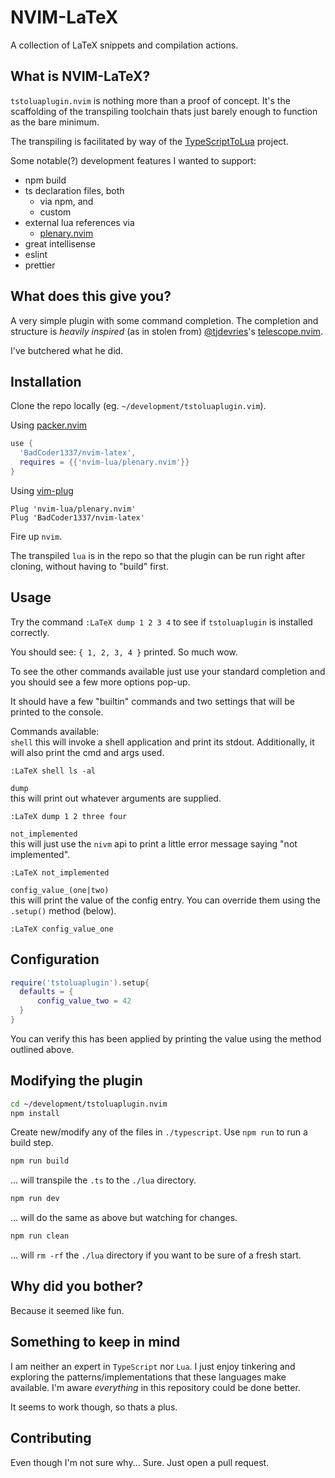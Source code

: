 # NVIM-LaTeX

A collection of LaTeX snippets and compilation actions.

## What is NVIM-LaTeX?

`tstoluaplugin.nvim` is nothing more than a proof of concept. It's the scaffolding of the transpiling toolchain thats just barely enough to function as the bare minimum.

The transpiling is facilitated by way of the [TypeScriptToLua](https://typescripttolua.github.io/) project.

Some notable(?) development features I wanted to support:

-   npm build
-   ts declaration files, both
    -   via npm, and
    -   custom
-   external lua references via
    -   [plenary.nvim](https://github.com/nvim-lua/plenary.nvim)
-   great intellisense
-   eslint
-   prettier

## What does this give you?

A very simple plugin with some command completion. The completion and structure is _heavily inspired_ (as in stolen from) [@tjdevries](https://github.com/tjdevries)'s [telescope.nvim](https://github.com/nvim-telescope/telescope.nvim).

I've butchered what he did.

## Installation

Clone the repo locally (eg. `~/development/tstoluaplugin.vim`).

Using [packer.nvim](https://github.com/wbthomason/packer.nvim)

```lua
use {
  'BadCoder1337/nvim-latex',
  requires = {{'nvim-lua/plenary.nvim'}}
}
```

Using [vim-plug](https://github.com/junegunn/vim-plug)

```viml
Plug 'nvim-lua/plenary.nvim'
Plug 'BadCoder1337/nvim-latex'
```

Fire up `nvim`.

The transpiled `lua` is in the repo so that the plugin can be run right after cloning, without having to "build" first.

## Usage

Try the command `:LaTeX dump 1 2 3 4`
to see if `tstoluaplugin` is installed correctly.

You should see: `{ 1, 2, 3, 4 }` printed. So much wow.

To see the other commands available just use your standard completion and you should see a few more options pop-up.

It should have a few "builtin" commands and two settings that will be printed to the console.

Commands available:  
`shell`
this will invoke a shell application and print its stdout. Additionally, it will also print the cmd and args used.

```vimL
:LaTeX shell ls -al
```

`dump`  
this will print out whatever arguments are supplied.

```vimL
:LaTeX dump 1 2 three four
```

`not_implemented`  
this will just use the `nivm` api to print a little error message saying "not implemented".

```vimL
:LaTeX not_implemented
```

`config_value_(one|two)`  
this will print the value of the config entry. You can override them using the `.setup()` method (below).

```vimL
:LaTeX config_value_one
```

## Configuration

```lua
require('tstoluaplugin').setup{
  defaults = {
      config_value_two = 42
  }
}
```

You can verify this has been applied by printing the value using the method outlined above.

## Modifying the plugin

```bash
cd ~/development/tstoluaplugin.nvim
npm install
```

Create new/modify any of the files in `./typescript`.
Use `npm run` to run a build step.

```bash
npm run build
```

... will transpile the `.ts` to the `./lua` directory.

```bash
npm run dev
```

... will do the same as above but watching for changes.

```bash
npm run clean
```

... will `rm -rf` the `./lua` directory if you want to be sure of a fresh start.

## Why did you bother?

Because it seemed like fun.

## Something to keep in mind

I am neither an expert in `TypeScript` nor `Lua`. I just enjoy tinkering and exploring the patterns/implementations that these languages make available. I'm aware _everything_ in this repository could be done better.

It seems to work though, so thats a plus.

## Contributing

Even though I'm not sure why... Sure.
Just open a pull request.
